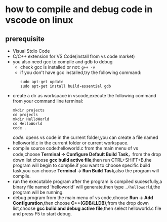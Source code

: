 # how to compile and debug code in vscode on linux
## prerequisite
- Visual Stdio Code
- C/C++ extension for VS Code(install from vs code market)
- you also need gcc to compile and gdb to debug
  - check gcc is installed or not: `g++ -v`
  - if you don't have gcc installed,try the following command:
    ```
    sudo apt-get update
    sudo apt-get install build-essential gdb
    ```
- create a dir as workspace in vscode,execute the following command from your command line terminal:
  ```
  mkdir projects
  cd projects
  mkdir HelloWorld
  cd HelloWorld
  code .
  ```
  *code*. opens vs code in the current folder,you can create a file named helloworld.c in the current folder or current workspace.
- compile source code:helloworld.c
  from the main menu of vs code,choose **Terminal -> Configure Default Build Task**，from the drop down list choose **gcc build active file**,then run CTRL+SHIFT+B,the program will begin to complie.if you want to choose specific build task,you can choose **Terminal -> Run Build Task**,also the program will compile.
- run the executable program
  after the program is compiled sucessfully,a binary file named 'helloworld' will generate,then type  `./helloworld`,the program will be running.
- debug program
  from the main menu of vs code,choose **Run -> Add Configuration**,then choose **C++(GDB/LLDB)**,from the drop down list,choose **gcc bulid and debug active file**,then select helloworld.c file and press F5 to start debug.
